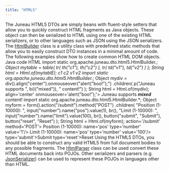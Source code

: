 ```yaml
---
title: "HTML5"
---
```


The Juneau HTML5 DTOs are simply beans with fluent-style setters that allow you to quickly construct HTML
fragments as Java objects.  These object can then be serialized to HTML using one of the existing HTML
serializers, or to other languages such as JSON using the JSON serializers.
The [HtmlBuilder](../apidocs/org/apache/juneau/dto/html5/HtmlBuilder.html) class is a utility class with predefined static methods
that allow you to easily construct DTO instances in a minimal amount of code.
The following examples show how to create common HTML DOM objects.
Java code
HTML
import static org.apache.juneau.dto.html5.HtmlBuilder.*;
Object mytable =
table(
tr(
th("c1"),
th("c2")
),
tr(
td("v1"),
td("v2")
)
);
String html = Html.of(mytablE);
c1
c2
v1
v2
import static org.apache.juneau.dto.html5.HtmlBuilder.*;
Object mydiv =
div().align("center").onmouseover("alert(\"boo!\");")
.children(
p("Juneau supports ", b(i("mixed")), " content!")
);
String html = Html.of(mydiv);
align='center' onmouseover='alert("boo!");'>
Juneau supports ***mixed*** content!
import static org.apache.juneau.dto.html5.HtmlBuilder.*;
Object myform =
form().action("/submit").method("POST")
.children(
"Position (1-10000): ", input("number").name("pos").value(1), br(),
"Limit (1-10000): ", input("number").name("limit").value(100), br(),
button("submit", "Submit"),
button("reset", "Reset")
);
String html = Html.of(myform);
action='/submit' method='POST'>
Position (1-10000): name='pos' type='number'
value='1'/>
Limit (1-10000): name='pos' type='number'
value='100'/>
type='submit'>Submit
type='reset'>Reset
Using the HTML5 DTOs, you should be able to construct any valid HTML5 from full document bodies
to any possible fragments.
The [HtmlParser](../apidocs/org/apache/juneau/html/HtmlParser.html) class can be used convert these HTML documents back
into POJOs.
Other serializers and parsers (e.g. [JsonSerializer](../apidocs/org/apache/juneau/json/JsonSerializer.html)) can be used to
represent these POJOs in languages other than HTML.
